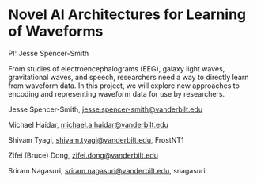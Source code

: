 # Novel AI Architectures for Learning of Waveforms
PI: Jesse Spencer-Smith  

From studies of electroencephalograms (EEG), galaxy light waves, gravitational waves, and speech, researchers need a way to directly learn from waveform data. In this project, we will explore new approaches to encoding and representing waveform data for use by researchers.

Jesse Spencer-Smith, jesse.spencer-smith@vanderbilt.edu

Michael Haidar, michael.a.haidar@vanderbilt.edu

Shivam Tyagi, shivam.tyagi@vanderbilt.edu, FrostNT1

Zifei (Bruce) Dong, zifei.dong@vanderbilt.edu

Sriram Nagasuri, sriram.nagasuri@vanderbilt.edu, snagasuri
